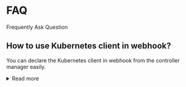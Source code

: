 # FAQ

Frequently Ask Question

## How to use Kubernetes client in webhook?

You can declare the Kubernetes client in webhook from the controller manager easily.

<details>
  <summary>Read more</summary>

To begin, you need to import the client and declare the variable:

```go
import (
	"sigs.k8s.io/controller-runtime/pkg/client"
)

var (
	C client.Client
)
```

Next, it is very simple to fill the previous client variable from the controller manager.

```go
func (r *MyAwesomeCRD) SetupWebhookWithManager(mgr ctrl.Manager) error {
	C = mgr.GetClient()

	return ctrl.NewWebhookManagedBy(mgr).
		For(r).
		Complete()
}
```

Finally, you can use the client in your validator for example:

```go
func (r *MyAwesomeCRD) ValidateDelete() error {
	return C.Get(// ... //)
}
```
</details>
